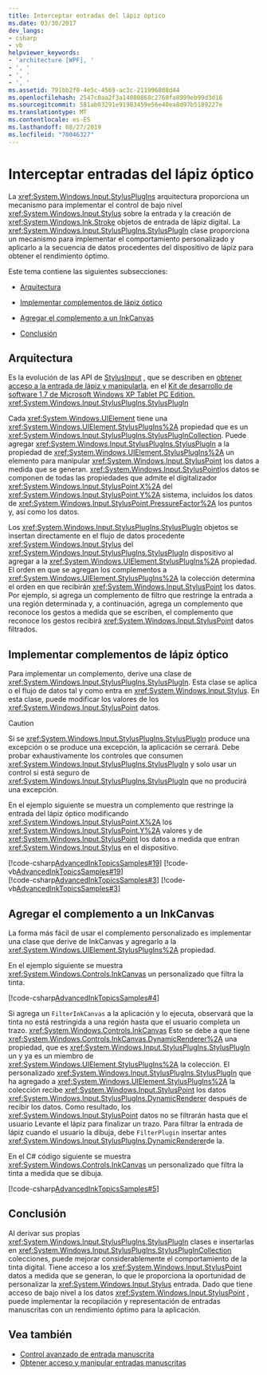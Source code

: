 ```yaml
---
title: Interceptar entradas del lápiz óptico
ms.date: 03/30/2017
dev_langs:
- csharp
- vb
helpviewer_keywords:
- 'architecture [WPF], '
- ', '
- ', '
- ', '
ms.assetid: 791bb2f0-4e5c-4569-ac3c-211996808d44
ms.openlocfilehash: 2547c0aa2f3a14080868c2760fa8999eb99d3d16
ms.sourcegitcommit: 581ab03291e91983459e56e40ea8d97b5189227e
ms.translationtype: MT
ms.contentlocale: es-ES
ms.lasthandoff: 08/27/2019
ms.locfileid: "70046327"
---
```

# <a name="intercepting-input-from-the-stylus"></a>Interceptar entradas del lápiz óptico
La <xref:System.Windows.Input.StylusPlugIns> arquitectura proporciona un mecanismo para implementar el control de bajo nivel <xref:System.Windows.Input.Stylus> sobre la entrada y la creación de <xref:System.Windows.Ink.Stroke> objetos de entrada de lápiz digital. La <xref:System.Windows.Input.StylusPlugIns.StylusPlugIn> clase proporciona un mecanismo para implementar el comportamiento personalizado y aplicarlo a la secuencia de datos procedentes del dispositivo de lápiz para obtener el rendimiento óptimo.  
  
 Este tema contiene las siguientes subsecciones:  
  
- [Arquitectura](#Architecture)  
  
- [Implementar complementos de lápiz óptico](#ImplementingStylusPlugins)  
  
- [Agregar el complemento a un InkCanvas](#AddingYourPluginToAnInkCanvas)  
  
- [Conclusión](#Conclusion)  
  
<a name="Architecture"></a>   
## <a name="architecture"></a>Arquitectura  
 Es la evolución de las API de [StylusInput](https://go.microsoft.com/fwlink/?LinkId=50753&clcid=0x409) , que se describen en [obtener acceso a la entrada de lápiz y manipularla](https://go.microsoft.com/fwlink/?LinkId=50752&clcid=0x409), en el [Kit de desarrollo de software 1,7 de Microsoft Windows XP Tablet PC Edition.](https://go.microsoft.com/fwlink/?linkid=11782&clcid=0x409) <xref:System.Windows.Input.StylusPlugIns.StylusPlugIn>  
  
 Cada <xref:System.Windows.UIElement> tiene una <xref:System.Windows.UIElement.StylusPlugIns%2A> propiedad que es un <xref:System.Windows.Input.StylusPlugIns.StylusPlugInCollection>. Puede agregar <xref:System.Windows.Input.StylusPlugIns.StylusPlugIn> a la propiedad de <xref:System.Windows.UIElement.StylusPlugIns%2A> un elemento para manipular <xref:System.Windows.Input.StylusPoint> los datos a medida que se generan. <xref:System.Windows.Input.StylusPoint>los datos se componen de todas las propiedades que admite el digitalizador <xref:System.Windows.Input.StylusPoint.X%2A> del <xref:System.Windows.Input.StylusPoint.Y%2A> sistema, incluidos los datos de <xref:System.Windows.Input.StylusPoint.PressureFactor%2A> los puntos y, así como los datos.  
  
 Los <xref:System.Windows.Input.StylusPlugIns.StylusPlugIn> objetos se insertan directamente en el flujo de datos procedente <xref:System.Windows.Input.Stylus> del <xref:System.Windows.Input.StylusPlugIns.StylusPlugIn> dispositivo al agregar a la <xref:System.Windows.UIElement.StylusPlugIns%2A> propiedad. El orden en que se agregan los complementos a <xref:System.Windows.UIElement.StylusPlugIns%2A> la colección determina el orden en que recibirán <xref:System.Windows.Input.StylusPoint> los datos. Por ejemplo, si agrega un complemento de filtro que restringe la entrada a una región determinada y, a continuación, agrega un complemento que reconoce los gestos a medida que se escriben, el complemento que reconoce los gestos recibirá <xref:System.Windows.Input.StylusPoint> datos filtrados.  
  
<a name="ImplementingStylusPlugins"></a>   
## <a name="implementing-stylus-plug-ins"></a>Implementar complementos de lápiz óptico  
 Para implementar un complemento, derive una clase de <xref:System.Windows.Input.StylusPlugIns.StylusPlugIn>. Esta clase se aplica o el flujo de datos tal y como entra en <xref:System.Windows.Input.Stylus>. En esta clase, puede modificar los valores de los <xref:System.Windows.Input.StylusPoint> datos.  
  
> [!CAUTION]
> Si se <xref:System.Windows.Input.StylusPlugIns.StylusPlugIn> produce una excepción o se produce una excepción, la aplicación se cerrará. Debe probar exhaustivamente los controles que consumen <xref:System.Windows.Input.StylusPlugIns.StylusPlugIn> y solo usar un control si está seguro de <xref:System.Windows.Input.StylusPlugIns.StylusPlugIn> que no producirá una excepción.  
  
 En el ejemplo siguiente se muestra un complemento que restringe la entrada del lápiz óptico modificando <xref:System.Windows.Input.StylusPoint.X%2A> los <xref:System.Windows.Input.StylusPoint.Y%2A> valores y de <xref:System.Windows.Input.StylusPoint> los datos a medida que entran <xref:System.Windows.Input.Stylus> en el dispositivo.  
  
 [!code-csharp[AdvancedInkTopicsSamples#19](~/samples/snippets/csharp/VS_Snippets_Wpf/AdvancedInkTopicsSamples/CSharp/DynamicRenderer.cs#19)]
 [!code-vb[AdvancedInkTopicsSamples#19](~/samples/snippets/visualbasic/VS_Snippets_Wpf/AdvancedInkTopicsSamples/VisualBasic/DynamicRenderer.vb#19)]  
[!code-csharp[AdvancedInkTopicsSamples#3](~/samples/snippets/csharp/VS_Snippets_Wpf/AdvancedInkTopicsSamples/CSharp/DynamicRenderer.cs#3)]
[!code-vb[AdvancedInkTopicsSamples#3](~/samples/snippets/visualbasic/VS_Snippets_Wpf/AdvancedInkTopicsSamples/VisualBasic/DynamicRenderer.vb#3)]  
  
<a name="AddingYourPluginToAnInkCanvas"></a>   
## <a name="adding-your-plug-in-to-an-inkcanvas"></a>Agregar el complemento a un InkCanvas  
 La forma más fácil de usar el complemento personalizado es implementar una clase que derive de InkCanvas y agregarlo a la <xref:System.Windows.UIElement.StylusPlugIns%2A> propiedad.  
  
 En el ejemplo siguiente se muestra <xref:System.Windows.Controls.InkCanvas> un personalizado que filtra la tinta.  
  
 [!code-csharp[AdvancedInkTopicsSamples#4](~/samples/snippets/csharp/VS_Snippets_Wpf/AdvancedInkTopicsSamples/CSharp/Window1.xaml.cs#4)]  
  
 Si agrega un `FilterInkCanvas` a la aplicación y lo ejecuta, observará que la tinta no está restringida a una región hasta que el usuario completa un trazo. <xref:System.Windows.Controls.InkCanvas> Esto se debe a que tiene <xref:System.Windows.Controls.InkCanvas.DynamicRenderer%2A> una propiedad, que es <xref:System.Windows.Input.StylusPlugIns.StylusPlugIn> un y ya es un miembro de <xref:System.Windows.UIElement.StylusPlugIns%2A> la colección. El personalizado <xref:System.Windows.Input.StylusPlugIns.StylusPlugIn> que ha agregado a <xref:System.Windows.UIElement.StylusPlugIns%2A> la colección recibe <xref:System.Windows.Input.StylusPoint> los datos <xref:System.Windows.Input.StylusPlugIns.DynamicRenderer> después de recibir los datos. Como resultado, los <xref:System.Windows.Input.StylusPoint> datos no se filtrarán hasta que el usuario Levante el lápiz para finalizar un trazo. Para filtrar la entrada de lápiz cuando el usuario la dibuja, debe `FilterPlugin` insertar antes <xref:System.Windows.Input.StylusPlugIns.DynamicRenderer>de la.  
  
 En el C# código siguiente se muestra <xref:System.Windows.Controls.InkCanvas> un personalizado que filtra la tinta a medida que se dibuja.  
  
 [!code-csharp[AdvancedInkTopicsSamples#5](~/samples/snippets/csharp/VS_Snippets_Wpf/AdvancedInkTopicsSamples/CSharp/Window1.xaml.cs#5)]  
  
<a name="Conclusion"></a>   
## <a name="conclusion"></a>Conclusión  
 Al derivar sus propias <xref:System.Windows.Input.StylusPlugIns.StylusPlugIn> clases e insertarlas en <xref:System.Windows.Input.StylusPlugIns.StylusPlugInCollection> colecciones, puede mejorar considerablemente el comportamiento de la tinta digital. Tiene acceso a los <xref:System.Windows.Input.StylusPoint> datos a medida que se generan, lo que le proporciona la oportunidad de personalizar la <xref:System.Windows.Input.Stylus> entrada. Dado que tiene acceso de bajo nivel a los datos <xref:System.Windows.Input.StylusPoint> , puede implementar la recopilación y representación de entradas manuscritas con un rendimiento óptimo para la aplicación.  
  
## <a name="see-also"></a>Vea también

- [Control avanzado de entrada manuscrita](advanced-ink-handling.md)
- [Obtener acceso y manipular entradas manuscritas](https://go.microsoft.com/fwlink/?LinkId=50752&clcid=0x409)
